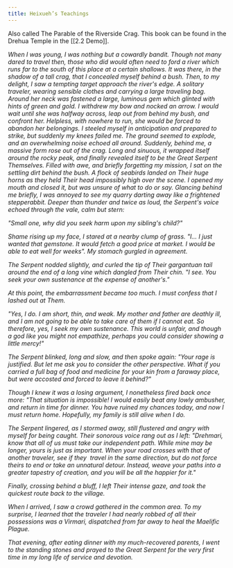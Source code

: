 ```yaml
---
title: Heixueh’s Teachings
---
```

Also called The Parable of the Riverside Crag. This book can be found in the Drehua Temple in the [[2.2 Demo]].

*When I was young, I was nothing but a cowardly bandit. Though not many dared to travel then, those who did would often need to ford a river which runs far to the south of this place at a certain shallows. It was there, in the shadow of a tall crag, that I concealed myself behind a bush. Then, to my delight, I saw a tempting target approach the river's edge. A solitary traveler, wearing sensible clothes and carrying a large traveling bag. Around her neck was fastened a large, luminous gem which glinted with hints of green and gold. I withdrew my bow and nocked an arrow. I would wait until she was halfway across, leap out from behind my bush, and confront her. Helpless, with nowhere to run, she would be forced to abandon her belongings. I steeled myself in anticipation and prepared to strike, but suddenly my knees failed me. The ground seemed to explode, and an overwhelming noise echoed all around. Suddenly, behind me, a massive form rose out of the crag. Long and sinuous, it wrapped itself around the rocky peak, and finally revealed itself to be the Great Serpent Themselves. Filled with awe, and briefly forgetting my mission, I sat on the settling dirt behind the bush. A flock of seabirds landed on Their huge horns as they held Their head impossibly high over the scene. I opened my mouth and closed it, but was unsure of what to do or say. Glancing behind me briefly, I was annoyed to see my quarry darting away like a frightened stepperabbit. Deeper than thunder and twice as loud, the Serpent's voice echoed through the vale, calm but stern:*

*"Small one, why did you seek harm upon my sibling's child?"*

*Shame rising up my face, I stared at a nearby clump of grass. "I... I just wanted that gemstone. It would fetch a good price at market. I would be able to eat well for weeks". My stomach gurgled in agreement.*

*The Serpent nodded slightly, and curled the tip of Their gargantuan tail around the end of a long vine which dangled from Their chin. "I see. You seek your own sustenance at the expense of another's."*

*At this point, the embarrassment became too much. I must confess that I lashed out at Them.*

*"Yes, I do. I am short, thin, and weak. My mother and father are deathly ill, and I am not going to be able to take care of them if I cannot eat. So therefore, yes, I seek my own sustenance. This world is unfair, and though a god like you might not empathize, perhaps you could consider showing a little mercy!"*

*The Serpent blinked, long and slow, and then spoke again: "Your rage is justified. But let me ask you to consider the other perspective. What if you carried a full bag of food and medicine for your kin from a faraway place, but were accosted and forced to leave it behind?"*

*Though I knew it was a losing argument, I nonetheless fired back once more: "That situation is impossible! I would easily beat any lowly ambusher, and return in time for dinner. You have ruined my chances today, and now I must return home. Hopefully, my family is still alive when I do.*

*The Serpent lingered, as I stormed away, still flustered and angry with myself for being caught. Their sonorous voice rang out as I left: "Drehmari, know that all of us must take our independent path. While mine may be longer, yours is just as important. When your road crosses with that of another traveler, see if they  travel in the same direction, but do not force theirs to end or take an unnatural detour. Instead, weave your paths into a greater tapestry of creation, and you will be all the happier for it."*

*Finally, crossing behind a bluff, I left Their intense gaze, and took the quickest route back to the village.*

*When I arrived, I saw a crowd gathered in the common area. To my surprise, I learned that the traveler I had nearly robbed of all their possessions was a Virmari, dispatched from far away to heal the Maelific Plague.*

*That evening, after eating dinner with my much-recovered parents, I went to the standing stones and prayed to the Great Serpent for the very first time in my long life of service and devotion.*